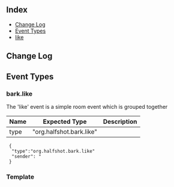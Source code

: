 
## Index
- [Change Log](#change-log)
- [Event Types](#event-types)
 - [like](#like)

## Change Log

## Event Types

### bark.like

The 'like' event is a simple room event which is grouped together 

| Name          | Expected Type | Description |
| ------------- | ------------- | ----------- |
| type          | "org.halfshot.bark.like"    |

```
 {
  "type":"org.halfshot.bark.like"
  "sender": "
 }
```

### Template 
